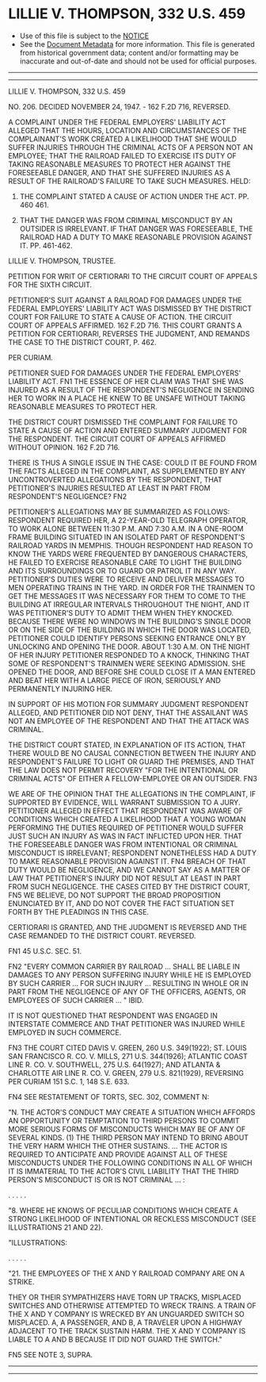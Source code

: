 ---
---

# LILLIE V. THOMPSON, 332 U.S. 459

* Use of this file is subject to the [NOTICE](https://github.com/publicdocs/notice/blob/master/NOTICE)
* See the [Document Metadata](../../../) for more information.
  This file is generated from historical government data; content and/or formatting may be inaccurate and out-of-date and should not be used for official purposes.

----------
----------

LILLIE V. THOMPSON, 332 U.S. 459

NO. 206.  DECIDED NOVEMBER 24, 1947.  - 162 F.2D 716, REVERSED.

A COMPLAINT UNDER THE FEDERAL EMPLOYERS' LIABILITY ACT ALLEGED THAT THE HOURS, LOCATION AND CIRCUMSTANCES OF THE COMPLAINANT'S WORK CREATED A LIKELIHOOD THAT SHE WOULD SUFFER INJURIES THROUGH THE CRIMINAL ACTS OF A PERSON NOT AN EMPLOYEE; THAT THE RAILROAD FAILED TO EXERCISE ITS DUTY OF TAKING REASONABLE MEASURES TO PROTECT HER AGAINST THE FORESEEABLE DANGER, AND THAT SHE SUFFERED INJURIES AS A RESULT OF THE RAILROAD'S FAILURE TO TAKE SUCH MEASURES.  HELD:

1.  THE COMPLAINT STATED A CAUSE OF ACTION UNDER THE ACT.  PP. 460 461.

2.  THAT THE DANGER WAS FROM CRIMINAL MISCONDUCT BY AN OUTSIDER IS IRRELEVANT.  IF THAT DANGER WAS FORESEEABLE, THE RAILROAD HAD A DUTY TO MAKE REASONABLE PROVISION AGAINST IT.  PP. 461-462.

LILLIE V. THOMPSON, TRUSTEE.

PETITION FOR WRIT OF CERTIORARI TO THE CIRCUIT COURT OF APPEALS FOR THE SIXTH CIRCUIT.

PETITIONER'S SUIT AGAINST A RAILROAD FOR DAMAGES UNDER THE FEDERAL EMPLOYERS' LIABILITY ACT WAS DISMISSED BY THE DISTRICT COURT FOR FAILURE TO STATE A CAUSE OF ACTION.  THE CIRCUIT COURT OF APPEALS AFFIRMED.  162 F.2D 716.  THIS COURT GRANTS A PETITION FOR CERTIORARI, REVERSES THE JUDGMENT, AND REMANDS THE CASE TO THE DISTRICT COURT, P. 462.

PER CURIAM.

PETITIONER SUED FOR DAMAGES UNDER THE FEDERAL EMPLOYERS' LIABILITY ACT.  FN1  THE ESSENCE OF HER CLAIM WAS THAT SHE WAS INJURED AS A RESULT OF THE RESPONDENT'S NEGLIGENCE IN SENDING HER TO WORK IN A PLACE HE KNEW TO BE UNSAFE WITHOUT TAKING REASONABLE MEASURES TO PROTECT HER.

THE DISTRICT COURT DISMISSED THE COMPLAINT FOR FAILURE TO STATE A CAUSE OF ACTION AND ENTERED SUMMARY JUDGMENT FOR THE RESPONDENT.  THE CIRCUIT COURT OF APPEALS AFFIRMED WITHOUT OPINION.  162 F.2D 716.

THERE IS THUS A SINGLE ISSUE IN THE CASE:  COULD IT BE FOUND FROM THE FACTS ALLEGED IN THE COMPLAINT, AS SUPPLEMENTED BY ANY UNCONTROVERTED ALLEGATIONS BY THE RESPONDENT, THAT PETITIONER'S INJURIES RESULTED AT LEAST IN PART FROM RESPONDENT'S NEGLIGENCE?  FN2

PETITIONER'S ALLEGATIONS MAY BE SUMMARIZED AS FOLLOWS:  RESPONDENT REQUIRED HER, A 22-YEAR-OLD TELEGRAPH OPERATOR, TO WORK ALONE BETWEEN 11:30 P.M. AND 7:30 A.M. IN A ONE-ROOM FRAME BUILDING SITUATED IN AN ISOLATED PART OF RESPONDENT'S RAILROAD YARDS IN MEMPHIS.  THOUGH RESPONDENT HAD REASON TO KNOW THE YARDS WERE FREQUENTED BY DANGEROUS CHARACTERS, HE FAILED TO EXERCISE REASONABLE CARE TO LIGHT THE BUILDING AND ITS SURROUNDINGS OR TO GUARD OR PATROL IT IN ANY WAY.  PETITIONER'S DUTIES WERE TO RECEIVE AND DELIVER MESSAGES TO MEN OPERATING TRAINS IN THE YARD.  IN ORDER FOR THE TRAINMEN TO GET THE MESSAGES IT WAS NECESSARY FOR THEM TO COME TO THE BUILDING AT IRREGULAR INTERVALS THROUGHOUT THE NIGHT, AND IT WAS PETITIONER'S DUTY TO ADMIT THEM WHEN THEY KNOCKED.  BECAUSE THERE WERE NO WINDOWS IN THE BUILDING'S SINGLE DOOR OR ON THE SIDE OF THE BUILDING IN WHICH THE DOOR WAS LOCATED, PETITIONER COULD IDENTIFY PERSONS SEEKING ENTRANCE ONLY BY UNLOCKING AND OPENING THE DOOR.  ABOUT 1:30 A.M. ON THE NIGHT OF HER INJURY PETITIONER RESPONDED TO A KNOCK, THINKING THAT SOME OF RESPONDENT'S TRAINMEN WERE SEEKING ADMISSION.  SHE OPENED THE DOOR, AND BEFORE SHE COULD CLOSE IT A MAN ENTERED AND BEAT HER WITH A LARGE PIECE OF IRON, SERIOUSLY AND PERMANENTLY INJURING HER.

IN SUPPORT OF HIS MOTION FOR SUMMARY JUDGMENT RESPONDENT ALLEGED, AND PETITIONER DID NOT DENY, THAT THE ASSAILANT WAS NOT AN EMPLOYEE OF THE RESPONDENT AND THAT THE ATTACK WAS CRIMINAL.

THE DISTRICT COURT STATED, IN EXPLANATION OF ITS ACTION, THAT THERE WOULD BE NO CAUSAL CONNECTION BETWEEN THE INJURY AND RESPONDENT'S FAILURE TO LIGHT OR GUARD THE PREMISES, AND THAT THE LAW DOES NOT PERMIT RECOVERY "FOR THE INTENTIONAL OR CRIMINAL ACTS" OF EITHER A FELLOW-EMPLOYEE OR AN OUTSIDER.  FN3

WE ARE OF THE OPINION THAT THE ALLEGATIONS IN THE COMPLAINT, IF SUPPORTED BY EVIDENCE, WILL WARRANT SUBMISSION TO A JURY.  PETITIONER ALLEGED IN EFFECT THAT RESPONDENT WAS AWARE OF CONDITIONS WHICH CREATED A LIKELIHOOD THAT A YOUNG WOMAN PERFORMING THE DUTIES REQUIRED OF PETITIONER WOULD SUFFER JUST SUCH AN INJURY AS WAS IN FACT INFLICTED UPON HER.  THAT THE FORESEEABLE DANGER WAS FROM INTENTIONAL OR CRIMINAL MISCONDUCT IS IRRELEVANT; RESPONDENT NONETHELESS HAD A DUTY TO MAKE REASONABLE PROVISION AGAINST IT.  FN4  BREACH OF THAT DUTY WOULD BE NEGLIGENCE, AND WE CANNOT SAY AS A MATTER OF LAW THAT PETITIONER'S INJURY DID NOT RESULT AT LEAST IN PART FROM SUCH NEGLIGENCE.  THE CASES CITED BY THE DISTRICT COURT,  FN5  WE BELIEVE, DO NOT SUPPORT THE BROAD PROPOSITION ENUNCIATED BY IT, AND DO NOT COVER THE FACT SITUATION SET FORTH BY THE PLEADINGS IN THIS CASE.

CERTIORARI IS GRANTED, AND THE JUDGMENT IS REVERSED AND THE CASE REMANDED TO THE DISTRICT COURT.  REVERSED.

FN1  45 U.S.C. SEC. 51.

FN2  "EVERY COMMON CARRIER BY RAILROAD  ...  SHALL BE LIABLE IN DAMAGES TO ANY PERSON SUFFERING INJURY WHILE HE IS EMPLOYED BY SUCH CARRIER  ...  FOR SUCH INJURY  ...  RESULTING IN WHOLE OR IN PART FROM THE NEGLIGENCE OF ANY OF THE OFFICERS, AGENTS, OR EMPLOYEES OF SUCH CARRIER  ...  " IBID.

IT IS NOT QUESTIONED THAT RESPONDENT WAS ENGAGED IN INTERSTATE COMMERCE AND THAT PETITIONER WAS INJURED WHILE EMPLOYED IN SUCH COMMERCE.

FN3  THE COURT CITED DAVIS V. GREEN, 260 U.S. 349(1922); ST. LOUIS SAN FRANCISCO R. CO. V. MILLS, 271 U.S. 344(1926); ATLANTIC COAST LINE R. CO. V. SOUTHWELL, 275 U.S. 64(1927); AND ATLANTA & CHARLOTTE AIR LINE R. CO. V. GREEN, 279 U.S. 821(1929), REVERSING PER CURIAM 151 S.C. 1, 148 S.E. 633.

FN4  SEE RESTATEMENT OF TORTS, SEC. 302, COMMENT N:

"N.  THE ACTOR'S CONDUCT MAY CREATE A SITUATION WHICH AFFORDS AN OPPORTUNITY OR TEMPTATION TO THIRD PERSONS TO COMMIT MORE SERIOUS FORMS OF MISCONDUCTS WHICH MAY BE OF ANY OF SEVERAL KINDS.  (1) THE THIRD PERSON MAY INTEND TO BRING ABOUT THE VERY HARM WHICH THE OTHER SUSTAINS.  ...  THE ACTOR IS REQUIRED TO ANTICIPATE AND PROVIDE AGAINST ALL OF THESE MISCONDUCTS UNDER THE FOLLOWING CONDITIONS IN ALL OF WHICH IT IS IMMATERIAL TO THE ACTOR'S CIVIL LIABILITY THAT THE THIRD PERSON'S MISCONDUCT IS OR IS NOT CRIMINAL  ...  :

.         .         .         .         .

"8.  WHERE HE KNOWS OF PECULIAR CONDITIONS WHICH CREATE A STRONG LIKELIHOOD OF INTENTIONAL OR RECKLESS MISCONDUCT (SEE ILLUSTRATIONS 21 AND 22).

"ILLUSTRATIONS:

.         .         .   .         .

"21.  THE EMPLOYEES OF THE X AND Y RAILROAD COMPANY ARE ON A STRIKE.

THEY OR THEIR SYMPATHIZERS HAVE TORN UP TRACKS, MISPLACED SWITCHES AND OTHERWISE ATTEMPTED TO WRECK TRAINS.  A TRAIN OF THE X AND Y COMPANY IS WRECKED BY AN UNGUARDED SWITCH SO MISPLACED.  A, A PASSENGER, AND B, A TRAVELER UPON A HIGHWAY ADJACENT TO THE TRACK SUSTAIN HARM.  THE X AND Y COMPANY IS LIABLE TO A AND B BECAUSE IT DID NOT GUARD THE SWITCH."

FN5  SEE NOTE 3, SUPRA.


----------
----------

